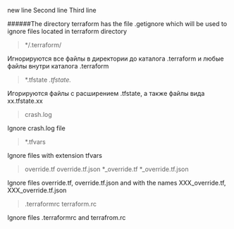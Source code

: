 new line
Second line
Third line

######The directory terraform has the file .getignore which will be used to ignore files located in terraform directory

>*/.terraform/

Игнорируются все файлы в директории до каталога .terraform и любые файлы внутри каталога .terraform

>*.tfstate
>*.tfstate.*

Игорируются файлы с расширением .tfstate, а также файлы вида хх.tfstate.xx

>crash.log

Ignore crash.log file

>*.tfvars

Ignore files with extension tfvars

>override.tf
>override.tf.json
>*_override.tf
>*_override.tf.json

Ignore files override.tf, override.tf.json and with the names XXX_override.tf, XXX_override.tf.json


>.terraformrc
>terraform.rc


Ignore files .terraformrc and terrafrom.rc
